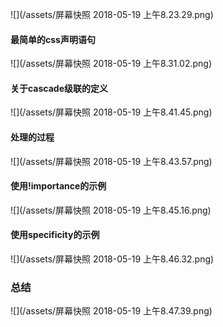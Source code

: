 ![](/assets/屏幕快照 2018-05-19 上午8.23.29.png)

#### 最简单的css声明语句

![](/assets/屏幕快照 2018-05-19 上午8.31.02.png)

#### 关于cascade级联的定义

![](/assets/屏幕快照 2018-05-19 上午8.41.45.png)

#### 处理的过程

![](/assets/屏幕快照 2018-05-19 上午8.43.57.png)

#### 使用!importance的示例

![](/assets/屏幕快照 2018-05-19 上午8.45.16.png)

#### 使用specificity的示例

![](/assets/屏幕快照 2018-05-19 上午8.46.32.png)

### 总结

![](/assets/屏幕快照 2018-05-19 上午8.47.39.png)



























